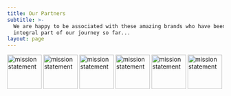 ```yaml
---
title: Our Partners
subtitle: >-
  We are happy to be associated with these amazing brands who have been an
  integral part of our journey so far...
layout: page
---
```

<img src="https://preview--fitzpatrick-0d09c.stackbit.dev/images/mission.png" alt="mission statement" width="80"/>
<img src="https://preview--fitzpatrick-0d09c.stackbit.dev/images/cat.png" alt="mission statement" width="80"/>
<img src="https://preview--fitzpatrick-0d09c.stackbit.dev/images/mission.png" alt="mission statement" width="80"/>
<img src="https://preview--fitzpatrick-0d09c.stackbit.dev/images/mission.png" alt="mission statement" width="80"/>
<img src="https://preview--fitzpatrick-0d09c.stackbit.dev/images/mission.png" alt="mission statement" width="80"/>
<img src="https://preview--fitzpatrick-0d09c.stackbit.dev/images/mission.png" alt="mission statement" width="80"/>
